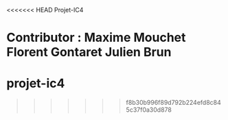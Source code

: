 <<<<<<< HEAD
Projet-IC4

Contributor :
Maxime Mouchet
Florent Gontaret
Julien Brun
=======
projet-ic4
==========
>>>>>>> f8b30b996f89d792b224efd8c845c37f0a30d878
